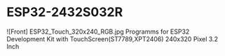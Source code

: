 # ESP32-2432S032R
![Front] ESP32_Touch_320x240_RGB.jpg
Programms for ESP32 Development Kit with TouchScreen(ST7789,XPT2406) 240x320 Pixel 3.2 Inch
